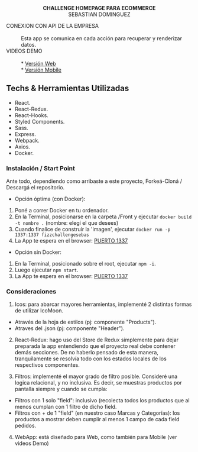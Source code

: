 
<div align="center"><strong>CHALLENGE HOMEPAGE PARA ECOMMERCE</strong></div>
<div align="center">SEBASTIAN DOMINGUEZ</div>
<dl>

  <dt>CONEXION CON API DE LA EMPRESA</dt><br />

  <dd>Esta app se comunica en cada acción para recuperar y renderizar datos.</dd>


  <dt>VIDEOS DEMO</dt><br />
  <dd>* <a href="https://www.dropbox.com/s/07ufmanti9o9a1b/vidWeb.mov?dl=0">Versión Web</a></dd>
  <dd>* <a href="https://www.dropbox.com/s/9mzswszthrh0v9z/vidMobile.mov?dl=0">Versión Mobile</a></dd>

</dl>


## Techs & Herramientas Utilizadas

* React.<br />
* React-Redux.<br />
* React-Hooks.<br />
* Styled Components.<br />
* Sass.<br />
* Express.<br />
* Webpack.<br />
* Axios.<br />
* Docker.<br />


### Instalación / Start Point</dt>

Ante todo, dependiendo como arribaste a este proyecto, Forkeá-Cloná / Descargá el repositorio.

* Opción óptima (con Docker):
1. Poné a correr Docker en tu ordenador.
2. En la Terminal, posicionarse en la carpeta /Front y ejecutar `docker build -t nombre .` (nombre: elegí el que desees)
3. Cuando finalice de construir la 'imagen', ejecutar `docker run -p 1337:1337 fizzchallengesebas`
4. La App te espera en el browser: <a href="http://localhost:1337/">PUERTO 1337</a>

* Opción sin Docker:
1. En la Terminal, posicionado sobre el root, ejecutar `npm -i`.
2. Luego ejecutar `npm start`.
3. La App te espera en el browser: <a href="http://localhost:1337/">PUERTO 1337</a>



### Consideraciones

1. Icos: para abarcar mayores herramientas, implementé 2 distintas formas de utilizar IcoMoon. 
* Através de la hoja de estilos (pj: componente "Products").
* Atraves del .json (pj: componente "Header").

2. React-Redux: hago uso del Store de Redux simplemente para dejar preparada la app entendiendo que el proyecto real debe contener demás secciones. De no haberlo pensado de esta manera, tranquilamente se resolvía todo con los estados locales de los respectivos componentes.

3. Filtros: implementé el mayor grado de filtro posible. Consideré una logica relacional, y no inclusiva. Es decir, se muestras productos por pantalla siempre y cuando se cumpla:
* Filtros con 1 solo "field": inclusivo (recolecta todos los productos que al menos cumplan con 1 filtro de dicho field.
* Filtros con + de 1 "field" (en nuestro caso Marcas y Categorías): los productos a mostrar deben cumplir al menos 1 campo de cada field pedidos.

4. WebApp: está diseñado para Web, como también para Mobile (ver videos Demo)
